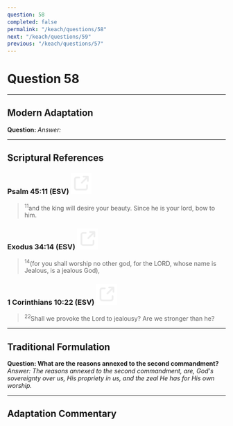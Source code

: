 ```yaml
---
question: 58
completed: false
permalink: "/keach/questions/58"
next: "/keach/questions/59"
previous: "/keach/questions/57"
---
```

# Question 58
---
## Modern Adaptation
<strong>
    Question:
</strong>

<em>
    Answer:
</em>

---
## Scriptural References
### Psalm 45:11 (ESV) <a href="https://biblegateway.com/passage/?search=Psalm+45%3A11&version=ESV"><img src="/assets/svg/link.svg"/></a>
> <sup>11</sup>and the king will desire your beauty. Since he is your lord, bow to him.

### Exodus 34:14 (ESV) <a href="https://biblegateway.com/passage/?search=Exodus+34%3A14&version=ESV"><img src="/assets/svg/link.svg"/></a>
> <sup>14</sup>(for you shall worship no other god, for the LORD, whose name is Jealous, is a jealous God),

### 1 Corinthians 10:22 (ESV) <a href="https://biblegateway.com/passage/?search=1+Corinthians+10%3A22&version=ESV"><img src="/assets/svg/link.svg"/></a>
> <sup>22</sup>Shall we provoke the Lord to jealousy? Are we stronger than he?

---
## Traditional Formulation
<strong>
    Question: What are the reasons annexed to the second commandment?
</strong>

<em>
    Answer: The reasons annexed to the second commandment, are, God's sovereignty over us, His propriety in us, and the zeal He has for His own worship.
</em>

---
## Adaptation Commentary
